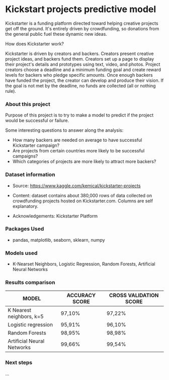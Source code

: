 # Kickstart projects predictive model
Kickstarter is a funding platform directed toward helping creative projects get off the ground. It's entirely driven by crowdfunding, so donations from the general public fuel these dynamic new ideas.

How does Kickstarter work?

Kickstarter is driven by creators and backers. Creators present creative project ideas, and backers fund them. Creators set up a page to display their project's details and prototypes using text, video, and photos. Project creators choose a deadline and a minimum funding goal and create reward levels for backers who pledge specific amounts. 
Once enough backers have funded the project, the creator can develop and produce their vision. If the goal is not met by the deadline, no funds are collected (all or nothing rule).

### About this project 

Purpose of this project is to try to make a model to predict if the project would be successful or failure.

Some interesting questions to answer along the analysis:
- How many backers are needed on average to have successful Kickstarter campaign?
- Are projects from certain countries more likely to be successful campaigns?
- Which categories of projects are more likely to attract more backers? 

### Dataset information 
- Source: https://www.kaggle.com/kemical/kickstarter-projects

- Content: dataset contains about 380,000 rows of data collected on crowdfunding projects hosted on Kickstarter.com. Columns are self explanatory.

- Acknowledgements: Kickstarter Platform

### Packages Used
- pandas, matplotlib, seaborn, sklearn, numpy

### Models used
- K-Nearset Neighbors, Logistic Regression, Random Forests, Artificial Neural Networks

### Results comparison 
| MODEL | ACCURACY SCORE | CROSS VALIDATION SCORE |
| ----- | -------------- | ---------------------- |
| K Nearest neighbors, k=5 | 97,10% | 97,22% | 
| Logistic regression | 95,91% | 96,10% |
| Random Forests | 98,95% | 98,98% |
| Artificial Neural Networks | 99,66% | 99,54% |

### Next steps
...
